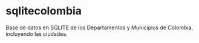 # sqlitecolombia
Base de datos en SQLITE de los Departamentos y Municipios de Colombia, incluyendo las ciudades.
